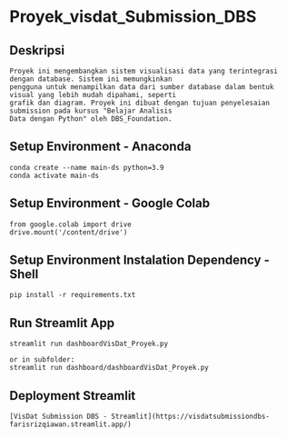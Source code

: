 # Proyek_visdat_Submission_DBS

## Deskripsi 
```
Proyek ini mengembangkan sistem visualisasi data yang terintegrasi dengan database. Sistem ini memungkinkan
pengguna untuk menampilkan data dari sumber database dalam bentuk visual yang lebih mudah dipahami, seperti
grafik dan diagram. Proyek ini dibuat dengan tujuan penyelesaian submission pada kursus "Belajar Analisis
Data dengan Python" oleh DBS_Foundation.
```

## Setup Environment - Anaconda
```
conda create --name main-ds python=3.9
conda activate main-ds
```

## Setup Environment - Google Colab
```
from google.colab import drive
drive.mount('/content/drive')
```

## Setup Environment Instalation Dependency - Shell
```
pip install -r requirements.txt
```

## Run Streamlit App
```
streamlit run dashboardVisDat_Proyek.py

or in subfolder:
streamlit run dashboard/dashboardVisDat_Proyek.py
```

## Deployment Streamlit
```
[VisDat Submission DBS - Streamlit](https://visdatsubmissiondbs-farisrizqiawan.streamlit.app/)
```
